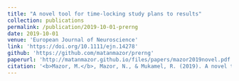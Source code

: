 ```yaml
---
title: "A novel tool for time-locking study plans to results"
collection: publications
permalink: /publication/2019-10-01-prerng
date: 2019-10-01
venue: 'European Journal of Neuroscience'
link: 'https://doi.org/10.1111/ejn.14278'
github: 'https://github.com/matanmazor/prerng'
paperurl: 'http://matanmazor.github.io/files/papers/mazor2019novel.pdf'
citation: '<b>Mazor, M.</b>, Mazor, N., & Mukamel, R. (2019). A novel tool for time‐locking study plans to results. <i>European Journal of Neuroscience</i>, 49(9), 1149-1156.'
---
```

